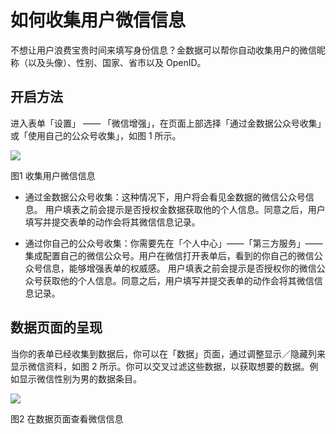 # 如何收集用户微信信息

不想让用户浪费宝贵时间来填写身份信息？金数据可以帮你自动收集用户的微信昵称（以及头像）、性别、国家、省市以及 OpenID。

## 开启方法

进入表单「设置」 —— 「微信增强」，在页面上部选择「通过金数据公众号收集」或「使用自己的公众号收集」，如图 1 所示。

![](https://dn-shimo-image.qbox.me/hcB3hl5Vn8MmUkyQ/%E5%BE%AE%E4%BF%A1%E4%BF%A1%E6%81%AF.png!thumbnail)

图1 收集用户微信信息

* 通过金数据公众号收集：这种情况下，用户将会看见金数据的微信公众号信息。 用户填表之前会提示是否授权金数据获取他的个人信息。同意之后，用户填写并提交表单的动作会将其微信信息记录。

* 通过你自己的公众号收集：你需要先在「个人中心」——「第三方服务」——集成配置自己的微信公众号。用户在微信打开表单后，看到的你自己的微信公众号信息，能够增强表单的权威感。 用户填表之前会提示是否授权你的微信公众号获取他的个人信息。同意之后，用户填写并提交表单的动作会将其微信信息记录。


## 数据页面的呈现

当你的表单已经收集到数据后，你可以在「数据」页面，通过调整显示／隐藏列来显示微信资料，如图 2 所示。你可以交叉过滤这些数据，以获取想要的数据。例如显示微信性别为男的数据条目。

![](https://dn-shimo-image.qbox.me/6hSlIfCfkJw6WK6E/%E5%BE%AE%E4%BF%A1.png!thumbnail)

图2 在数据页面查看微信信息

